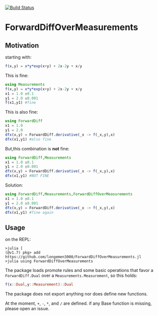 [![Build Status](https://github.com/longemen3000/ForwardDiffOverMeasurements.jl/workflows/CI/badge.svg)](https://github.com/longemen3000/ForwardDiffOverMeasurements.jl/actions)

# ForwardDiffOverMeasurements

## Motivation

starting with:
```julia
f(x,y) = x*y*exp(x+y) + 2x-2y + x/y
```
This is fine:
```julia
using Measurements
f(x,y) = x*y*exp(x+y) + 2x-2y + x/y
x1 = 1.0 ±0.1
y1 = 2.0 ±0.001
f(x1,y1) #fine
```
This is also fine:

```julia
using ForwardDiff
x1 = 1.0
y1 = 2.0
dfx(x,y) = ForwardDiff.derivative(_x -> f(_x,y),x)
dfx(x1,y1) #also fine
```

But,this combination is **not** fine:
```julia
using ForwardDiff,Measurements
x1 = 1.0 ±0.1
y1 = 2.0 ±0.001
dfx(x,y) = ForwardDiff.derivative(_x -> f(_x,y),x)
dfx(x1,y1) #NOT FINE
```
Solution:

```julia
using ForwardDiff,Measurements,ForwardDiffOverMeasurements
x1 = 1.0 ±0.1
y1 = 2.0 ±0.001
dfx(x,y) = ForwardDiff.derivative(_x -> f(_x,y),x)
dfx(x1,y1) #fine again
```

## Usage
on the REPL:
```
>julia [
(@v1.7) pkg> add https://github.com/longemen3000/ForwardDiffOverMeasurements.jl
>julia using ForwardDiffOverMeasurements
```

The package loads promote rules and some basic operations that favor a `ForwardDiff.Dual` over a `Measurements.Measurement`, so this holds:
```julia
f(x::Dual,y::Measurement)::Dual
```
The package does not export anything nor does define new functions.

At the moment, `+`, `-`, `*`, and `/` are defined. if any Base function is missing, please open an issue.

